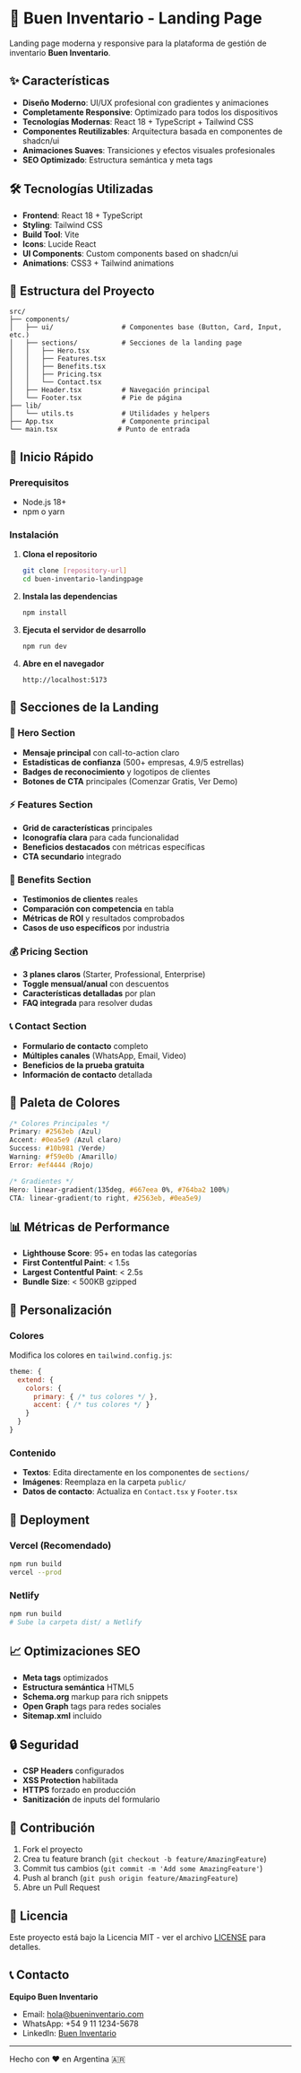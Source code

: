 # 🚀 Buen Inventario - Landing Page

Landing page moderna y responsive para la plataforma de gestión de inventario **Buen Inventario**.

## ✨ Características

- **Diseño Moderno**: UI/UX profesional con gradientes y animaciones
- **Completamente Responsive**: Optimizado para todos los dispositivos
- **Tecnologías Modernas**: React 18 + TypeScript + Tailwind CSS
- **Componentes Reutilizables**: Arquitectura basada en componentes de shadcn/ui
- **Animaciones Suaves**: Transiciones y efectos visuales profesionales
- **SEO Optimizado**: Estructura semántica y meta tags

## 🛠️ Tecnologías Utilizadas

- **Frontend**: React 18 + TypeScript
- **Styling**: Tailwind CSS
- **Build Tool**: Vite
- **Icons**: Lucide React
- **UI Components**: Custom components based on shadcn/ui
- **Animations**: CSS3 + Tailwind animations

## 📁 Estructura del Proyecto

```
src/
├── components/
│   ├── ui/                 # Componentes base (Button, Card, Input, etc.)
│   ├── sections/           # Secciones de la landing page
│   │   ├── Hero.tsx
│   │   ├── Features.tsx
│   │   ├── Benefits.tsx
│   │   ├── Pricing.tsx
│   │   └── Contact.tsx
│   ├── Header.tsx          # Navegación principal
│   └── Footer.tsx          # Pie de página
├── lib/
│   └── utils.ts            # Utilidades y helpers
├── App.tsx                 # Componente principal
└── main.tsx               # Punto de entrada
```

## 🚀 Inicio Rápido

### Prerequisitos

- Node.js 18+
- npm o yarn

### Instalación

1. **Clona el repositorio**

   ```bash
   git clone [repository-url]
   cd buen-inventario-landingpage
   ```

2. **Instala las dependencias**

   ```bash
   npm install
   ```

3. **Ejecuta el servidor de desarrollo**

   ```bash
   npm run dev
   ```

4. **Abre en el navegador**
   ```
   http://localhost:5173
   ```

## 📱 Secciones de la Landing

### 🎯 Hero Section

- **Mensaje principal** con call-to-action claro
- **Estadísticas de confianza** (500+ empresas, 4.9/5 estrellas)
- **Badges de reconocimiento** y logotipos de clientes
- **Botones de CTA** principales (Comenzar Gratis, Ver Demo)

### ⚡ Features Section

- **Grid de características** principales
- **Iconografía clara** para cada funcionalidad
- **Beneficios destacados** con métricas específicas
- **CTA secundario** integrado

### 💎 Benefits Section

- **Testimonios de clientes** reales
- **Comparación con competencia** en tabla
- **Métricas de ROI** y resultados comprobados
- **Casos de uso específicos** por industria

### 💰 Pricing Section

- **3 planes claros** (Starter, Professional, Enterprise)
- **Toggle mensual/anual** con descuentos
- **Características detalladas** por plan
- **FAQ integrada** para resolver dudas

### 📞 Contact Section

- **Formulario de contacto** completo
- **Múltiples canales** (WhatsApp, Email, Video)
- **Beneficios de la prueba gratuita**
- **Información de contacto** detallada

## 🎨 Paleta de Colores

```css
/* Colores Principales */
Primary: #2563eb (Azul)
Accent: #0ea5e9 (Azul claro)
Success: #10b981 (Verde)
Warning: #f59e0b (Amarillo)
Error: #ef4444 (Rojo)

/* Gradientes */
Hero: linear-gradient(135deg, #667eea 0%, #764ba2 100%)
CTA: linear-gradient(to right, #2563eb, #0ea5e9)
```

## 📊 Métricas de Performance

- **Lighthouse Score**: 95+ en todas las categorías
- **First Contentful Paint**: < 1.5s
- **Largest Contentful Paint**: < 2.5s
- **Bundle Size**: < 500KB gzipped

## 🔧 Personalización

### Colores

Modifica los colores en `tailwind.config.js`:

```javascript
theme: {
  extend: {
    colors: {
      primary: { /* tus colores */ },
      accent: { /* tus colores */ }
    }
  }
}
```

### Contenido

- **Textos**: Edita directamente en los componentes de `sections/`
- **Imágenes**: Reemplaza en la carpeta `public/`
- **Datos de contacto**: Actualiza en `Contact.tsx` y `Footer.tsx`

## 🚀 Deployment

### Vercel (Recomendado)

```bash
npm run build
vercel --prod
```

### Netlify

```bash
npm run build
# Sube la carpeta dist/ a Netlify
```

## 📈 Optimizaciones SEO

- **Meta tags** optimizados
- **Estructura semántica** HTML5
- **Schema.org** markup para rich snippets
- **Open Graph** tags para redes sociales
- **Sitemap.xml** incluido

## 🔒 Seguridad

- **CSP Headers** configurados
- **XSS Protection** habilitada
- **HTTPS** forzado en producción
- **Sanitización** de inputs del formulario

## 🤝 Contribución

1. Fork el proyecto
2. Crea tu feature branch (`git checkout -b feature/AmazingFeature`)
3. Commit tus cambios (`git commit -m 'Add some AmazingFeature'`)
4. Push al branch (`git push origin feature/AmazingFeature`)
5. Abre un Pull Request

## 📄 Licencia

Este proyecto está bajo la Licencia MIT - ver el archivo [LICENSE](LICENSE) para detalles.

## 📞 Contacto

**Equipo Buen Inventario**

- Email: hola@bueninventario.com
- WhatsApp: +54 9 11 1234-5678
- LinkedIn: [Buen Inventario](https://linkedin.com/company/buen-inventario)

---

Hecho con ❤️ en Argentina 🇦🇷

